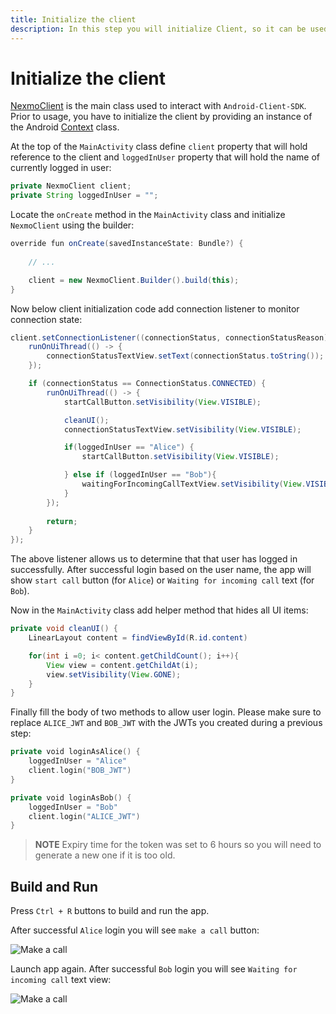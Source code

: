 ```yaml
---
title: Initialize the client
description: In this step you will initialize Client, so it can be used within the application.
---
```


# Initialize the client

[NexmoClient](https://developer.nexmo.com/sdk/stitch/android/com/nexmo/client/NexmoClient.html) is the main class used to interact with `Android-Client-SDK`. Prior to usage, you have to initialize the client by providing an instance of the Android [Context](https://developer.android.com/reference/android/content/Context) class. 

At the top of the `MainActivity` class define `client` property that will hold reference to the client and `loggedInUser` property that will hold the name of currently logged in user:

```java
private NexmoClient client;
private String loggedInUser = "";
```

Locate the `onCreate` method in the `MainActivity` class and initialize `NexmoClient` using the builder:

```java
override fun onCreate(savedInstanceState: Bundle?) {
    
    // ...

    client = new NexmoClient.Builder().build(this);
}
```

Now below client initialization code add connection listener to monitor connection state:

```java
client.setConnectionListener((connectionStatus, connectionStatusReason) -> {
    runOnUiThread(() -> {
        connectionStatusTextView.setText(connectionStatus.toString());
    });

    if (connectionStatus == ConnectionStatus.CONNECTED) {
        runOnUiThread(() -> {
            startCallButton.setVisibility(View.VISIBLE);

            cleanUI();
            connectionStatusTextView.setVisibility(View.VISIBLE);

            if(loggedInUser == "Alice") {
                startCallButton.setVisibility(View.VISIBLE);

            } else if (loggedInUser == "Bob"){
                waitingForIncomingCallTextView.setVisibility(View.VISIBLE);
            }
        });
        
        return;
    }
});
```

The above listener allows us to determine that that user has logged in successfully. After successful login based on the user name, the app will show `start call` button (for `Alice`) or `Waiting for incoming call` text (for `Bob`).


Now in the `MainActivity` class add helper method that hides all UI items:

```java
private void cleanUI() {
    LinearLayout content = findViewById(R.id.content)

    for(int i =0; i< content.getChildCount(); i++){
        View view = content.getChildAt(i);
        view.setVisibility(View.GONE);
    }
}
```

 Finally fill the body of two methods to allow user login. Please make sure to replace `ALICE_JWT` and `BOB_JWT` with the JWTs you created during a previous step:

```kotlin
private void loginAsAlice() {
    loggedInUser = "Alice"
    client.login("BOB_JWT")
}

private void loginAsBob() {
    loggedInUser = "Bob"
    client.login("ALICE_JWT")
}
```

> **NOTE** Expiry time for the token was set to 6 hours so you will need to generate a new one if it is too old.

## Build and Run

Press `Ctrl + R` buttons to build and run the app. 

After successful `Alice` login you will see `make a call` button:

![Make a call](/screenshots/tutorials/client-sdk/app-to-app/call-screen-alice.png)

Launch app again. After successful `Bob` login you will see `Waiting for incoming call` text view:

![Make a call](/screenshots/tutorials/client-sdk/app-to-app/call-screen-alice.png)

